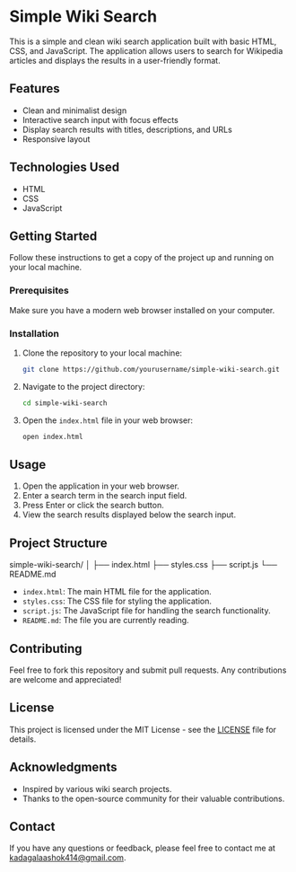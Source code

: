 # Simple Wiki Search

This is a simple and clean wiki search application built with basic HTML, CSS, and JavaScript. The application allows users to search for Wikipedia articles and displays the results in a user-friendly format.

## Features

- Clean and minimalist design
- Interactive search input with focus effects
- Display search results with titles, descriptions, and URLs
- Responsive layout

## Technologies Used

- HTML
- CSS
- JavaScript

## Getting Started

Follow these instructions to get a copy of the project up and running on your local machine.

### Prerequisites

Make sure you have a modern web browser installed on your computer.

### Installation

1. Clone the repository to your local machine:

    ```bash
    git clone https://github.com/yourusername/simple-wiki-search.git
    ```

2. Navigate to the project directory:

    ```bash
    cd simple-wiki-search
    ```

3. Open the `index.html` file in your web browser:

    ```bash
    open index.html
    ```

## Usage

1. Open the application in your web browser.
2. Enter a search term in the search input field.
3. Press Enter or click the search button.
4. View the search results displayed below the search input.

## Project Structure

simple-wiki-search/
│
├── index.html
├── styles.css
├── script.js
└── README.md


- `index.html`: The main HTML file for the application.
- `styles.css`: The CSS file for styling the application.
- `script.js`: The JavaScript file for handling the search functionality.
- `README.md`: The file you are currently reading.

## Contributing

Feel free to fork this repository and submit pull requests. Any contributions are welcome and appreciated!

## License

This project is licensed under the MIT License - see the [LICENSE](LICENSE) file for details.

## Acknowledgments

- Inspired by various wiki search projects.
- Thanks to the open-source community for their valuable contributions.

## Contact

If you have any questions or feedback, please feel free to contact me at [kadagalaashok414@gmail.com](mailto:kadagalaashok414@gmail.com).
